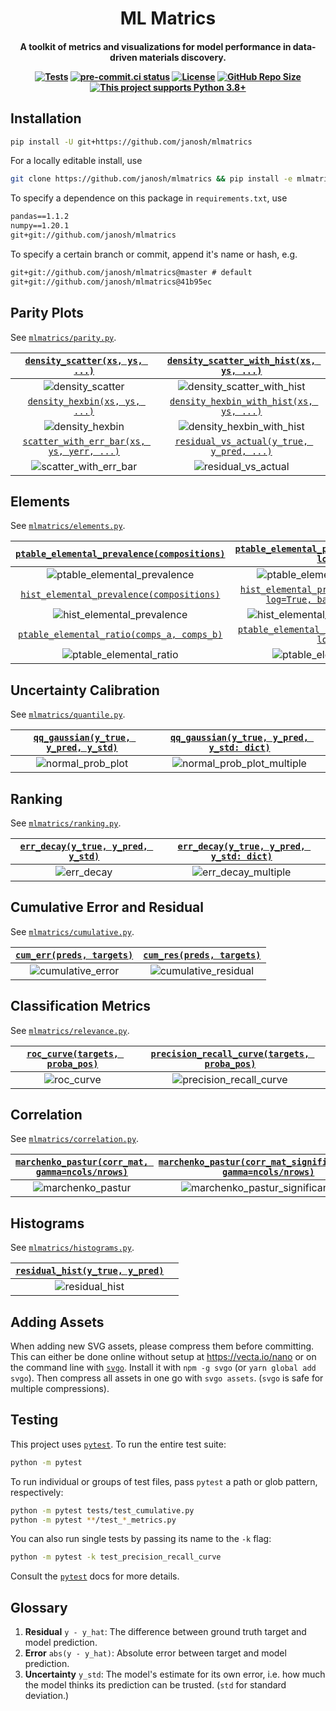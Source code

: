 <h1 align="center">ML Matrics</h1>

<h4 align="center">

A toolkit of metrics and visualizations for model performance in data-driven materials discovery.

[![Tests](https://github.com/janosh/mlmatrics/workflows/Tests/badge.svg)](https://github.com/janosh/mlmatrics/actions)
[![pre-commit.ci status](https://results.pre-commit.ci/badge/github/janosh/mlmatrics/master.svg)](https://results.pre-commit.ci/latest/github/janosh/mlmatrics/master)
[![License](https://img.shields.io/github/license/janosh/mlmatrics?label=License)](/license)
[![GitHub Repo Size](https://img.shields.io/github/repo-size/janosh/mlmatrics?label=Repo+Size)](https://github.com/janosh/mlmatrics/graphs/contributors)
[![This project supports Python 3.8+](https://img.shields.io/badge/Python-3.8+-blue.svg)](https://python.org/downloads)

</h4>

## Installation

```sh
pip install -U git+https://github.com/janosh/mlmatrics
```

For a locally editable install, use

```sh
git clone https://github.com/janosh/mlmatrics && pip install -e mlmatrics
```

To specify a dependence on this package in `requirements.txt`, use

```txt
pandas==1.1.2
numpy==1.20.1
git+git://github.com/janosh/mlmatrics
```

To specify a certain branch or commit, append it's name or hash, e.g.

```txt
git+git://github.com/janosh/mlmatrics@master # default
git+git://github.com/janosh/mlmatrics@41b95ec
```

## Parity Plots

See [`mlmatrics/parity.py`](mlmatrics/parity.py).

|      [`density_scatter(xs, ys, ...)`](mlmatrics/parity.py)       |  [`density_scatter_with_hist(xs, ys, ...)`](mlmatrics/parity.py)   |
| :--------------------------------------------------------------: | :----------------------------------------------------------------: |
|          ![density_scatter](assets/density_scatter.svg)          | ![density_scatter_with_hist](assets/density_scatter_with_hist.svg) |
|       [`density_hexbin(xs, ys, ...)`](mlmatrics/parity.py)       |   [`density_hexbin_with_hist(xs, ys, ...)`](mlmatrics/parity.py)   |
|           ![density_hexbin](assets/density_hexbin.svg)           |  ![density_hexbin_with_hist](assets/density_hexbin_with_hist.svg)  |
| [`scatter_with_err_bar(xs, ys, yerr, ...)`](mlmatrics/parity.py) |  [`residual_vs_actual(y_true, y_pred, ...)`](mlmatrics/parity.py)  |
|     ![scatter_with_err_bar](assets/scatter_with_err_bar.svg)     |        ![residual_vs_actual](assets/residual_vs_actual.svg)        |

## Elements

See [`mlmatrics/elements.py`](mlmatrics/elements.py).

|  [`ptable_elemental_prevalence(compositions)`](mlmatrics/elements.py)  |          [`ptable_elemental_prevalence(compositions, log=True)`](mlmatrics/elements.py)          |
| :--------------------------------------------------------------------: | :----------------------------------------------------------------------------------------------: |
| ![ptable_elemental_prevalence](assets/ptable_elemental_prevalence.svg) |          ![ptable_elemental_prevalence_log](assets/ptable_elemental_prevalence_log.svg)          |
|   [`hist_elemental_prevalence(compositions)`](mlmatrics/elements.py)   | [`hist_elemental_prevalence(compositions, log=True, bar_values='count')`](mlmatrics/elements.py) |
|   ![hist_elemental_prevalence](assets/hist_elemental_prevalence.svg)   |      ![hist_elemental_prevalence_log_count](assets/hist_elemental_prevalence_log_count.svg)      |
|  [`ptable_elemental_ratio(comps_a, comps_b)`](mlmatrics/elements.py)   |          [`ptable_elemental_ratio(comps_b, comps_a, log=True)`](mlmatrics/elements.py)           |
|      ![ptable_elemental_ratio](assets/ptable_elemental_ratio.svg)      |               ![ptable_elemental_ratio_log](assets/ptable_elemental_ratio_log.svg)               |

## Uncertainty Calibration

See [`mlmatrics/quantile.py`](mlmatrics/quantile.py).

| [`qq_gaussian(y_true, y_pred, y_std)`](mlmatrics/quantile.py) | [`qq_gaussian(y_true, y_pred, y_std: dict)`](mlmatrics/quantile.py) |
| :-----------------------------------------------------------: | :-----------------------------------------------------------------: |
|       ![normal_prob_plot](assets/normal_prob_plot.svg)        | ![normal_prob_plot_multiple](assets/normal_prob_plot_multiple.svg)  |

## Ranking

See [`mlmatrics/ranking.py`](mlmatrics/ranking.py).

| [`err_decay(y_true, y_pred, y_std)`](mlmatrics/ranking.py) | [`err_decay(y_true, y_pred, y_std: dict)`](mlmatrics/ranking.py) |
| :--------------------------------------------------------: | :--------------------------------------------------------------: |
|             ![err_decay](assets/err_decay.svg)             |       ![err_decay_multiple](assets/err_decay_multiple.svg)       |

## Cumulative Error and Residual

See [`mlmatrics/cumulative.py`](mlmatrics/cumulative.py).

| [`cum_err(preds, targets)`](mlmatrics/cumulative.py) |  [`cum_res(preds, targets)`](mlmatrics/cumulative.py)  |
| :--------------------------------------------------: | :----------------------------------------------------: |
|   ![cumulative_error](assets/cumulative_error.svg)   | ![cumulative_residual](assets/cumulative_residual.svg) |

## Classification Metrics

See [`mlmatrics/relevance.py`](mlmatrics/relevance.py).

| [`roc_curve(targets, proba_pos)`](mlmatrics/relevance.py) | [`precision_recall_curve(targets, proba_pos)`](mlmatrics/relevance.py) |
| :-------------------------------------------------------: | :--------------------------------------------------------------------: |
|            ![roc_curve](assets/roc_curve.svg)             |      ![precision_recall_curve](assets/precision_recall_curve.svg)      |

## Correlation

See [`mlmatrics/correlation.py`](mlmatrics/correlation.py).

| [`marchenko_pastur(corr_mat, gamma=ncols/nrows)`](mlmatrics/correlation.py) | [`marchenko_pastur(corr_mat_significant_eval, gamma=ncols/nrows)`](mlmatrics/correlation.py) |
| :-------------------------------------------------------------------------: | :------------------------------------------------------------------------------------------: |
|              ![marchenko_pastur](assets/marchenko_pastur.svg)               |      ![marchenko_pastur_significant_eval](assets/marchenko_pastur_significant_eval.svg)      |

## Histograms

See [`mlmatrics/histograms.py`](mlmatrics/histograms.py).

| [`residual_hist(y_true, y_pred)`](mlmatrics/histograms.py) |       |
| :--------------------------------------------------------: | :---: |
|         ![residual_hist](assets/residual_hist.svg)         |       |

## Adding Assets

When adding new SVG assets, please compress them before committing. This can either be done online without setup at <https://vecta.io/nano> or on the command line with [`svgo`](https://github.com/svg/svgo). Install it with `npm -g svgo` (or `yarn global add svgo`). Then compress all assets in one go with `svgo assets`. (`svgo` is safe for multiple compressions).

## Testing

This project uses [`pytest`](https://docs.pytest.org/en/stable/usage.html). To run the entire test suite:

```sh
python -m pytest
```

To run individual or groups of test files, pass `pytest` a path or glob pattern, respectively:

```sh
python -m pytest tests/test_cumulative.py
python -m pytest **/test_*_metrics.py
```

You can also run single tests by passing its name to the `-k` flag:

```sh
python -m pytest -k test_precision_recall_curve
```

Consult the [`pytest`](https://docs.pytest.org/en/stable/usage.html) docs for more details.

## Glossary

1. **Residual** `y - y_hat`: The difference between ground truth target and model prediction.
2. **Error** `abs(y - y_hat)`: Absolute error between target and model prediction.
3. **Uncertainty** `y_std`: The model's estimate for its own error, i.e. how much the model thinks its prediction can be trusted. (`std` for standard deviation.)
